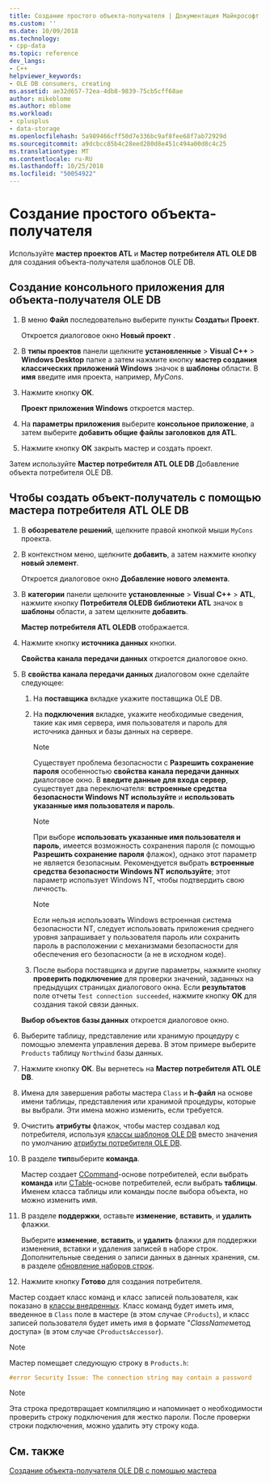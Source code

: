 ```yaml
---
title: Создание простого объекта-получателя | Документация Майкрософт
ms.custom: ''
ms.date: 10/09/2018
ms.technology:
- cpp-data
ms.topic: reference
dev_langs:
- C++
helpviewer_keywords:
- OLE DB consumers, creating
ms.assetid: ae32d657-72ea-4db8-9839-75cb5cff68ae
author: mikeblome
ms.author: mblome
ms.workload:
- cplusplus
- data-storage
ms.openlocfilehash: 5a989466cff50d7e336bc9af8fee68f7ab72929d
ms.sourcegitcommit: a9dcbcc85b4c28eed280d8e451c494a00d8c4c25
ms.translationtype: MT
ms.contentlocale: ru-RU
ms.lasthandoff: 10/25/2018
ms.locfileid: "50054922"
---
```

# <a name="creating-a-simple-consumer"></a>Создание простого объекта-получателя

Используйте **мастер проектов ATL** и **Мастер потребителя ATL OLE DB** для создания объекта-получателя шаблонов OLE DB.

## <a name="to-create-a-console-application-for-an-ole-db-consumer"></a>Создание консольного приложения для объекта-получателя OLE DB

1. В меню **Файл** последовательно выберите пункты **Создать**и **Проект**.

   Откроется диалоговое окно **Новый проект** .

1. В **типы проектов** панели щелкните **установленные** > **Visual C++** > **Windows Desktop** папке а затем нажмите кнопку **мастер создания классических приложений Windows** значок в **шаблоны** области. В **имя** введите имя проекта, например, *MyCons*.

1. Нажмите кнопку **ОК**.

   **Проект приложения Windows** откроется мастер.

1. На **параметры приложения** выберите **консольное приложение**, а затем выберите **добавить общие файлы заголовков для ATL**.

1. Нажмите кнопку **ОК** закрыть мастер и создать проект.

Затем используйте **Мастер потребителя ATL OLE DB** Добавление объекта потребителя OLE DB.

## <a name="to-create-a-consumer-with-the-atl-ole-db-consumer-wizard"></a>Чтобы создать объект-получатель с помощью мастера потребителя ATL OLE DB

1. В **обозревателе решений**, щелкните правой кнопкой мыши `MyCons` проекта.

1. В контекстном меню, щелкните **добавить**, а затем нажмите кнопку **новый элемент**.

   Откроется диалоговое окно **Добавление нового элемента**.

1. В **категории** панели щелкните **установленные** > **Visual C++** > **ATL**, нажмите кнопку **Потребителя OLEDB библиотеки ATL** значок в **шаблоны** области, а затем щелкните **добавить**.

   **Мастер потребителя ATL OLEDB** отображается.

1. Нажмите кнопку **источника данных** кнопки.

   **Свойства канала передачи данных** откроется диалоговое окно.

1. В **свойства канала передачи данных** диалоговом окне сделайте следующее:

    1. На **поставщика** вкладке укажите поставщика OLE DB.

    1. На **подключения** вкладке, укажите необходимые сведения, такие как имя сервера, имя пользователя и пароль для источника данных и базы данных на сервере.

       > [!NOTE]
       > Существует проблема безопасности с **Разрешить сохранение пароля** особенностью **свойства канала передачи данных** диалоговое окно. В **введите данные для входа сервер**, существует два переключателя: **встроенные средства безопасности Windows NT используйте** и **использовать указанные имя пользователя и пароль**.

       > [!NOTE]
       > При выборе **использовать указанные имя пользователя и пароль**, имеется возможность сохранения пароля (с помощью **Разрешить сохранение пароля** флажок), однако этот параметр не является безопасным. Рекомендуется выбрать **встроенные средства безопасности Windows NT используйте**; этот параметр использует Windows NT, чтобы подтвердить свою личность.

       > [!NOTE]
       > Если нельзя использовать Windows встроенная система безопасности NT, следует использовать приложения среднего уровня запрашивает у пользователя пароль или сохранить пароль в расположении с механизмами безопасности для обеспечения его безопасности (а не в исходном коде).

   1. После выбора поставщика и другие параметры, нажмите кнопку **проверить подключение** для проверки значений, заданных на предыдущих страницах диалогового окна. Если **результатов** поле отчеты `Test connection succeeded`, нажмите кнопку **ОК** для создания такой связи данных.

   **Выбор объектов базы данных** откроется диалоговое окно.

1. Выберите таблицу, представление или хранимую процедуру с помощью элемента управления дерева. В этом примере выберите `Products` таблицу `Northwind` базы данных.

1. Нажмите кнопку **ОК**. Вы вернетесь на **Мастер потребителя ATL OLE DB**.

1. Имена для завершения работы мастера `Class` и **h-файл** на основе имени таблицы, представления или хранимой процедуры, которые вы выбрали. Эти имена можно изменить, если требуется.

1. Очистить **атрибуты** флажок, чтобы мастер создавал код потребителя, используя [классы шаблонов OLE DB](../../data/oledb/ole-db-consumer-templates-reference.md) вместо значения по умолчанию [атрибуты потребителя OLE DB](../../windows/ole-db-consumer-attributes.md).

1. В разделе **тип**выберите **команда**.

   Мастер создает [CCommand](../../data/oledb/ccommand-class.md)-основе потребителей, если выбрать **команда** или [CTable](../../data/oledb/ctable-class.md)-основе потребителей, если выбрать **таблицы**. Именем класса таблицы или команды после выбора объекта, но можно изменить имя.

1. В разделе **поддержки**, оставьте **изменение**, **вставить**, и **удалить** флажки.

   Выберите **изменение**, **вставить**, и **удалить** флажки для поддержки изменения, вставки и удаления записей в наборе строк. Дополнительные сведения о записи данных в данных хранения, см. в разделе [обновление наборов строк](../../data/oledb/updating-rowsets.md).

1. Нажмите кнопку **Готово** для создания потребителя.

Мастер создает класс команд и класс записей пользователя, как показано в [классы внедренных](../../data/oledb/consumer-wizard-generated-classes.md). Класс команд будет иметь имя, введенное в `Class` поле в мастере (в этом случае `CProducts`), и класс записей пользователя будет иметь имя в формате "*ClassName*метод доступа» (в этом случае `CProductsAccessor`).

> [!NOTE]
> Мастер помещает следующую строку в `Products.h`:

```cpp
#error Security Issue: The connection string may contain a password
```

> [!NOTE]
> Эта строка предотвращает компиляцию и напоминает о необходимости проверить строку подключения для жестко пароли. После проверки строки подключения, можно удалить эту строку кода.

## <a name="see-also"></a>См. также

[Создание объекта-получателя OLE DB с помощью мастера](../../data/oledb/creating-an-ole-db-consumer-using-a-wizard.md)
